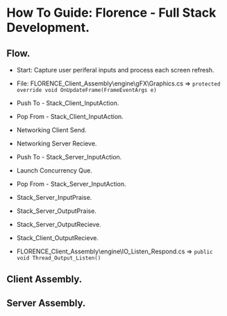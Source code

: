 # How To Guide: Florence - Full Stack Development.

## Flow.
- Start: Capture user periferal inputs and process each screen refresh.

- File: FLORENCE_Client_Assembly\engine\gFX\Graphics.cs => ```protected override void OnUpdateFrame(FrameEventArgs e)```

- Push To - Stack_Client_InputAction.

- Pop From - Stack_Client_InputAction.


- Networking Client Send.

- Networking Server Recieve.

- Push To - Stack_Server_InputAction.

- Launch Concurrency Que.

- Pop From - Stack_Server_InputAction.

  
- Stack_Server_InputPraise.
- Stack_Server_OutputPraise.
- Stack_Server_OutputRecieve.
- Stack_Client_OutputRecieve.

- FLORENCE_Client_Assembly\engine\IO_Listen_Respond.cs => ```public void Thread_Output_Listen()```



## Client Assembly.

## Server Assembly.
